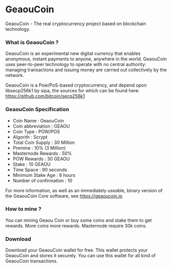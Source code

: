 # GeaouCoin
GeaouCoin - The real cryptocurrency project based on blockchain technology.

<h3>What is GeaouCoin ?</h3>
GeaouCoin is an experimental new digital currency that enables anonymous, instant payments to anyone, anywhere in the world. GeaouCoin uses peer-to-peer technology to operate with no central authority: managing transactions and issuing money are carried out collectively by the network. 

GeaouCoin is a Pow/PoS-based cryptocurrency, and depend upon libsecp256k1 by sipa, the sources for which can be found here: https://github.com/bitcoin/secp256k1

<h3>GeaouCoin Specification</h3>
<ul>
  <li>Coin Name : GeaouCoin</li>
  <li>Coin abbreviation : GEAOU</li>
  <li>Coin Type : POW/POS</li>
  <li>Algorith : Scrypt</li>
  <li>Total Coin Supply : 30 Million</li>
  <li>Premine : 10% (3 Million)</li>
  <li>Masternode Rewards : 50%</li>
  <li>POW Rewards : 30 GEAOU</li>
  <li>Stake : 10 GEAOU</li>
  <li>Time Space : 90 seconds</li>
  <li>Minimum Stake Age : 8 hours</li>
  <li>Number of confirmation : 10</li>
</ul>

For more information, as well as an immediately useable, binary version of the GeaouCoin Core software, see https://geaoucoin.io

<h3>How to mine ?</h3>

You can mining Geaou Coin or buy some coins and stake them to get rewards. More coins more rewards. Masternode require 30k coins. 

<h3>Download</h3>

Download your GeaouCoin wallet for free. This wallet protects your GeaouCoin and stores it securely. You can use this wallet for all kind of GeaouCoin transactions.



